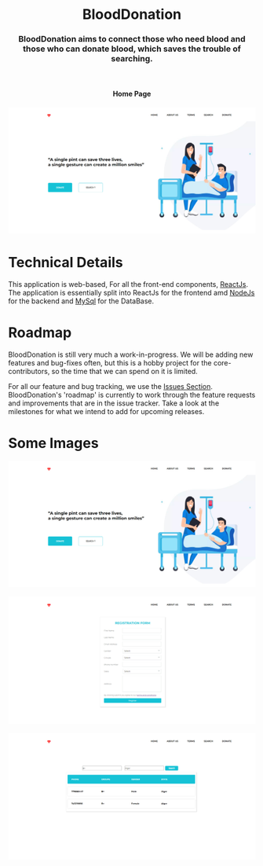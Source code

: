 <h1 align="center">
  BloodDonation
  <br>
</h1>

<h3 align="center">
BloodDonation aims to connect those who need blood and those who can donate blood, which saves the trouble of searching.
</h3>
<br>

<h4 align="center">
Home Page
</h4>

![Landing Page](src/img/homepage.jpg)
<br>

# Technical Details
This application is web-based, For all the front-end components, [ReactJs](https://reactjs.org/). The application is essentially split into ReactJs for the frontend amd [NodeJs](https://nodejs.org/) for the backend and [MySql](https://www.mysql.com/) for the DataBase.

# Roadmap
BloodDonation is still very much a work-in-progress. We will be adding new features and bug-fixes often, but this is a hobby project for the core-contributors, so the time that we can spend on it is limited.

For all our feature and bug tracking, we use the [Issues Section](https://github.com/AzouKr/BloodDon-Client/issues). BloodDonation's 'roadmap' is currently to work through the feature requests and improvements that are in the issue tracker.  Take a look at the milestones for what we intend to add for upcoming releases.

# Some Images


![Landing Page](src/img/homepage.jpg)
<br><br>
![Landing Page](src/img/donate.jpg)
<br><br>
![Landing Page](src/img/search.jpg)
<br>
